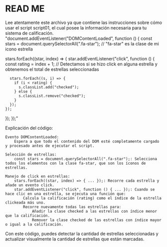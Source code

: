 # READ ME 
Lee atentamente este archivo ya que contiene las instrucciones sobre cómo usar el script script01, el cual posee la información necesaria para tu sistema de calificación.
"document.addEventListener("DOMContentLoaded", function () {
  const stars = document.querySelectorAll(".fa-star"); // "fa-star" es la clase de mi icono estrella

  stars.forEach((star, index) => {
    star.addEventListener("click", function () {
      const rating = index + 1; // Detectamos si se hizo click en alguna estrella y obtenemos el total de estrellas seleccionadas

      stars.forEach((s, i) => {
        if (i < rating) {
          s.classList.add("checked");
        } else {
          s.classList.remove("checked");
        }
      });
    });
  });
});"

Explicación del código:

    Evento DOMContentLoaded: 
        Espera a que todo el contenido del DOM esté completamente cargado y procesado antes de ejecutar el script.

    Selección de estrellas: 
        const stars = document.querySelectorAll(".fa-star");: Selecciona todos los elementos con la clase fa-star, que son los íconos de estrellas.

    Manejo de click en estrellas:
        stars.forEach((star, index) => { ... });: Recorre cada estrella y añade un evento click.
        star.addEventListener("click", function () { ... });: Cuando se hace clic en una estrella, se ejecuta una función que:
            Calcula la calificación (rating) como el índice de la estrella clickeada más uno.
            Recorre nuevamente todas las estrellas para:
                Añadir la clase checked a las estrellas con índice menor que la calificación.
                Remover la clase checked de las estrellas con índice mayor o igual a la calificación.

Con este código, puedes detectar la cantidad de estrellas seleccionadas y actualizar visualmente la cantidad de estrellas que están marcadas.
